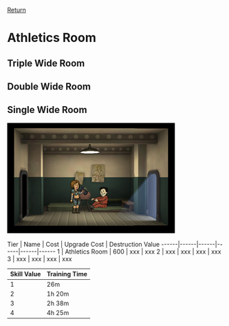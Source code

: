 [Return](../README.md)

Athletics Room
===========

## Triple Wide Room

## Double Wide Room

## Single Wide Room

![Athletics Room](t1images/t1singleathleticsroom.jpg)

Tier | Name | Cost | Upgrade Cost | Destruction Value
------|------|------|------|------|------
1 | Athletics Room | 600 | xxx | xxx
2 | xxx | xxx | xxx | xxx
3 | xxx | xxx | xxx | xxx

Skill Value | Training Time
------|------
1 | 26m
2 | 1h 20m
3 | 2h 38m
4 | 4h 25m

